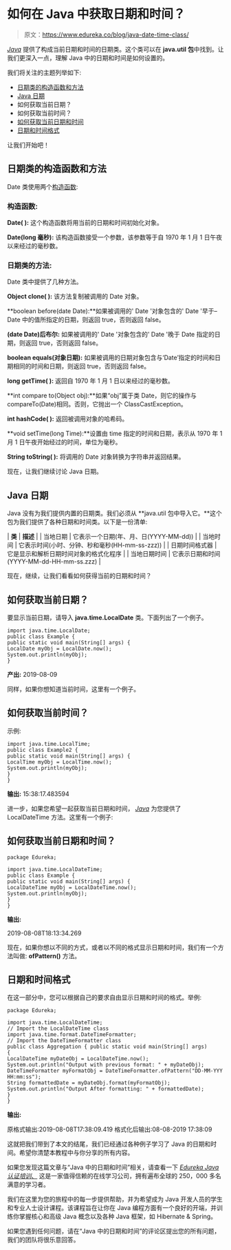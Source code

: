 # 如何在 Java 中获取日期和时间？

> 原文：<https://www.edureka.co/blog/java-date-time-class/>

*[Java](https://www.edureka.co/blog/what-is-java/)* 提供了构成当前日期和时间的日期类。这个类可以在 **java.util 包**中找到。让我们更深入一点，理解 Java 中的日期和时间是如何设置的。

我们将关注的主题列举如下:

*   [日期类的构造函数和方法](#ConstructorandMethodsofDateclass)
*   [Java 日期](#JavaDates)
*   如何获取当前日期？
*   如何获取当前时间？
*   [如何获取当前日期和时间](#Howtogetcurrentdateandtime?)
*   [日期和时间格式](#DateandTimeformatting)

让我们开始吧！

## **日期类的构造函数和方法**

Date 类使用两个[构造函数](https://www.edureka.co/blog/constructor-in-java/):

### **构造函数:**

**Date( ):** 这个构造函数将用当前的日期和时间初始化对象。

**Date(long 毫秒):** 该构造函数接受一个参数，该参数等于自 1970 年 1 月 1 日午夜以来经过的毫秒数。

### **日期类的方法:**

Date 类中提供了几种方法。

**Object clone( ):** 该方法复制被调用的 Date 对象。

**boolean before(date Date):**如果被调用的' Date '对象包含的' Date '早于–Date 中的值所指定的日期，则返回 true，否则返回 false。

**(date Date)后布尔:** 如果被调用的' Date '对象包含的' Date '晚于 Date 指定的日期，则返回 true，否则返回 false。

**boolean equals(对象日期):** 如果被调用的日期对象包含与‘Date’指定的时间和日期相同的时间和日期，则返回 true，否则返回 false。

**long getTime( ):** 返回自 1970 年 1 月 1 日以来经过的毫秒数。

**int compare to(Object obj):**如果“obj”属于类 Date，则它的操作与 compareTo(Date)相同。否则，它抛出一个 ClassCastException。

**int hashCode( ):** 返回被调用对象的哈希码。

**void setTime(long Time):**设置由 time 指定的时间和日期，表示从 1970 年 1 月 1 日午夜开始经过的时间，单位为毫秒。

**String toString( ):** 将调用的 Date 对象转换为字符串并返回结果。

现在，让我们继续讨论 Java 日期。

## **Java 日期**

Java 没有为我们提供内置的日期类。我们必须从 **java.util 包中导入它。**这个包为我们提供了各种日期和时间类。以下是一份清单:

| **类** | **描述** |
| 当地日期 | 它表示一个日期(年、月、日(YYYY-MM-dd)) |
| 当地时间 | 它表示时间(小时、分钟、秒和毫秒(HH-mm-ss-zzz)) |
| 日期时间格式器 | 它是显示和解析日期时间对象的格式化程序 |
| 当地日期时间 | 它表示日期和时间(YYYY-MM-dd-HH-mm-ss.zzz) |

现在，继续，让我们看看如何获得当前的日期和时间？

## **如何获取当前日期？**

要显示当前日期，请导入 **java.time.LocalDate** 类。下面列出了一个例子。

```
import java.time.LocalDate;
public class Example {
public static void main(String[] args) {
LocalDate myObj = LocalDate.now();
System.out.println(myObj);
}

```

**产出:** 2019-08-09

同样，如果你想知道当前时间，这里有一个例子。

## 如何获取当前时间？

示例:

```
import java.time.LocalTime;
public class Example2 {
public static void main(String[] args) {
LocalTime myObj = LocalTime.now();
System.out.println(myObj);
}
}

```

**输出:** 15:38:17.483594

进一步，如果您希望一起获取当前日期和时间， *[Java](https://www.edureka.co/blog/java-tutorial/)* 为您提供了 LocalDateTime 方法。这里有一个例子:

## 如何获取当前日期和时间？

```
package Edureka;

import java.time.LocalDateTime;
public class Example {
public static void main(String[] args) {
LocalDateTime myObj = LocalDateTime.now();
System.out.println(myObj);
}
}

```

**输出:**

2019-08-08T18:13:34.269

现在，如果你想以不同的方式，或者以不同的格式显示日期和时间，我们有一个方法叫做: **ofPattern()** 方法。

## **日期和时间格式**

在这一部分中，您可以根据自己的要求自由显示日期和时间的格式。举例:

```
package Edureka;

import java.time.LocalDateTime; 
// Import the LocalDateTime class 
import java.time.format.DateTimeFormatter; 
// Import the DateTimeFormatter class 
public class Aggregation { public static void main(String[] args) 
{ 
LocalDateTime myDateObj = LocalDateTime.now(); 
System.out.println("Output with previous format: " + myDateObj); 
DateTimeFormatter myFormatObj = DateTimeFormatter.ofPattern("DD-MM-YYY HH:mm:ss"); 
String formattedDate = myDateObj.format(myFormatObj); 
System.out.println("Output After formatting: " + formattedDate); 
} 
}

```

**输出:**

原格式输出:2019-08-08T17:38:09.419 格式化后输出:08-08-2019 17:38:09

这就把我们带到了本文的结尾，我们已经通过各种例子学习了 Java 的日期和时间。希望你清楚本教程中与你分享的所有内容。

如果您发现这篇文章与“Java 中的日期和时间”相关，请查看一下  [*Edureka Java 认证培训*、](https://www.edureka.co/java-j2ee-soa-training) 这是一家值得信赖的在线学习公司，拥有遍布全球的 250，000 多名满意的学习者。

我们在这里为您的旅程中的每一步提供帮助，并为希望成为 Java 开发人员的学生和专业人士设计课程。该课程旨在让你在 Java 编程方面有一个良好的开端，并训练你掌握核心和高级 Java 概念以及各种 Java 框架，如 Hibernate & Spring。

如果您遇到任何问题，请在“Java 中的日期和时间”的评论区提出您的所有问题，我们的团队将很乐意回答。